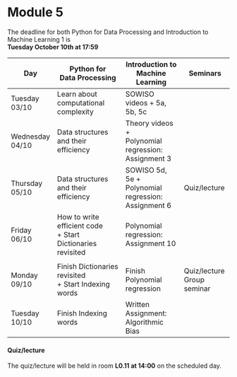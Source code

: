 
# Module 5

The deadline for both Python for Data Processing and Introduction to Machine Learning 1 is<br>**Tuesday October 10th at 17:59**

| Day                | Python for<br>Data Processing        | Introduction to<br>Machine Learning     | Seminars                                    |
|--------------------|--------------------------------------|-----------------------------------------|---------------------------------------------|
| Tuesday<br>03/10   | Learn about computational complexity | SOWISO videos + 5a, 5b, 5c              |                                             |
| Wednesday<br>04/10 | Data structures and their efficiency | Theory videos +<br>Polynomial regression:<br>Assignment 3  |                          |
| Thursday<br>05/10  | Data structures and their efficiency | SOWISO 5d, 5e +<br>Polynomial regression:<br>Assignment 6  | Quiz/lecture             |
| Friday<br>06/10    | How to write efficient code<br>+ Start Dictionaries revisited | Polynomial regression:<br>Assignment 10 |                    |
|                    |                                                               |                                         |                    |
| Monday<br>09/10    | Finish Dictionaries revisited<br>+ Start Indexing words | Finish Polynomial regression | Quiz/lecture<br>Group seminar       |
| Tuesday<br>10/10   | Finish Indexing words                | Written Assignment:<br>Algorithmic Bias    |                                          |



#### Quiz/lecture

The quiz/lecture will be held in room **L0.11 at 14:00** on the scheduled day.

